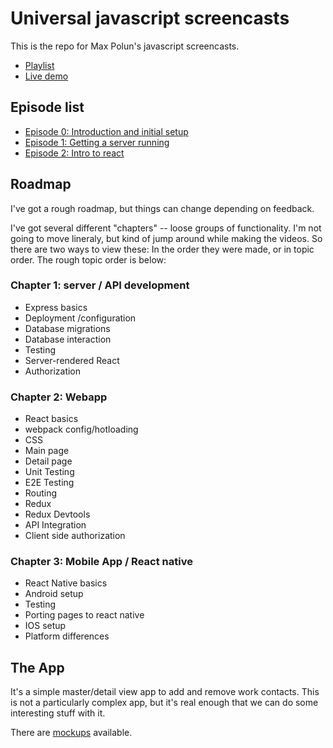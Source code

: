 Universal javascript screencasts
================================

This is the repo for Max Polun's javascript screencasts.

* [Playlist](https://www.youtube.com/playlist?list=PLVTuErcZ9kPIon7HztSMyHdjJOkl0oGpi)
* [Live demo](https://dry-reef-5755.herokuapp.com/)

## Episode list

* [Episode 0: Introduction and initial setup](https://www.youtube.com/watch?v=qsZrAIT6IFc&index=1&list=PLVTuErcZ9kPIon7HztSMyHdjJOkl0oGpi)
* [Episode 1: Getting a server running](https://www.youtube.com/watch?v=DU-PiTN5K5w&list=PLVTuErcZ9kPIon7HztSMyHdjJOkl0oGpi&index=2)
* [Episode 2: Intro to react](https://www.youtube.com/watch?v=1qSljZUdOAA&list=PLVTuErcZ9kPIon7HztSMyHdjJOkl0oGpi&index=3)

## Roadmap

I've got a rough roadmap, but things can change depending on feedback.

I've got several different "chapters" -- loose groups of functionality. I'm not going to move
lineraly, but kind of jump around while making the videos. So there are two ways to view these:
In the order they were made, or in topic order. The rough topic order is below:

### Chapter 1: server / API development

* Express basics
* Deployment /configuration
* Database migrations
* Database interaction
* Testing
* Server-rendered React
* Authorization

### Chapter 2: Webapp

* React basics
* webpack config/hotloading
* CSS
* Main page
* Detail page
* Unit Testing
* E2E Testing
* Routing
* Redux
* Redux Devtools
* API Integration
* Client side authorization

### Chapter 3: Mobile App / React native

* React Native basics
* Android setup
* Testing
* Porting pages to react native
* IOS setup
* Platform differences

## The App

It's a simple master/detail view app to add and remove work contacts. This is not a particularly
complex app, but it's real enough that we can do some interesting stuff with it.

There are [mockups](doc/mockups) available.

